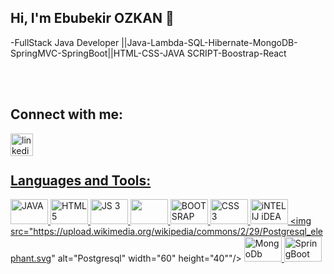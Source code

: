 ## Hi, I'm Ebubekir OZKAN 👋

-FullStack Java Developer ||Java-Lambda-SQL-Hibernate-MongoDB-SpringMVC-SpringBoot||HTML-CSS-JAVA SCRIPT-Boostrap-React





<br/>
<br/>

## Connect with me:
<a href="https://www.linkedin.com/in/ebubekirozkan/)" target="_blank"><img align="left" alt="linkedin | LinkedIn" width="36px" src="https://raw.githubusercontent.com/peterthehan/peterthehan/master/assets/linkedin.svg" />



<br>
</br>

## Languages and Tools:
<a href="#"> <img src="https://upload.wikimedia.org/wikipedia/commons/d/dd/Java_programming_language_logo.png" alt="JAVA" width="60" height="40" /> </a>
<a href="#"> <img src="https://upload.wikimedia.org/wikipedia/commons/6/61/HTML5_logo_and_wordmark.svg" alt="HTML 5" width="60" height="40"/> </a>
<a href="#"> <img src="https://upload.wikimedia.org/wikipedia/commons/thumb/9/99/Unofficial_JavaScript_logo_2.svg/640px-Unofficial_JavaScript_logo_2.svg.png" alt="JS 3" width="60" height="40" /> </a>
<a href="#"> <img src="" width="60" height="40"/> </a>
<a href="#"> <img src="https://upload.wikimedia.org/wikipedia/commons/b/b2/Bootstrap_logo.svg" alt="BOOTSRAP" width="60" height="40"/> </a>
<a href="#" target="_blank"> <img src="https://upload.wikimedia.org/wikipedia/commons/3/3d/CSS.3.svg" alt="CSS 3" width="60" height="40"/> </a>
<a href="#" target="_blank"> <img src="https://upload.wikimedia.org/wikipedia/commons/9/9c/IntelliJ_IDEA_Icon.svg" alt="iNTELIJ iDEA" width="60" height="40"/> </a>
<a href="#" target="_blank"> <img src="https://upload.wikimedia.org/wikipedia/commons/2/29/Postgresql_elephant.svg" alt="Postgresql" width="60" height="40""/> </a>
<a href="#" target="_blank"> <img src="https://upload.wikimedia.org/wikipedia/commons/0/00/Mongodb.png" alt="MongoDb" width="60" height="40" /> </a>
<a href="#" target="_blank"> <img src="https://upload.wikimedia.org/wikipedia/commons/4/44/Spring_Framework_Logo_2018.svg" alt="SpringBoot" width="60" height="40" /> </a>


